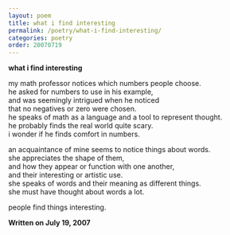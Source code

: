 ```yaml
---
layout: poem
title: what i find interesting
permalink: /poetry/what-i-find-interesting/
categories: poetry
order: 20070719
---
```


__what i find interesting__

my math professor notices which numbers people choose.<br />
he asked for numbers to use in his example,<br />
and was seemingly intrigued when he noticed<br />
that no negatives or zero were chosen.<br />
he speaks of math as a language and a tool to represent thought.<br />
he probably finds the real world quite scary.<br />
i wonder if he finds comfort in numbers.<br />

an acquaintance of mine seems to notice things about words.<br />
she appreciates the shape of them,<br />
and how they appear or function with one another,<br />
and their interesting or artistic use.<br />
she speaks of words and their meaning as different things.<br />
she must have thought about words a lot.<br />

people find things interesting.<br />

__Written on July 19, 2007__
